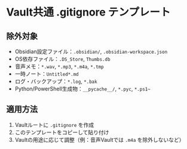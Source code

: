 # Vault共通 .gitignore テンプレート

## 除外対象
- Obsidian設定ファイル：`.obsidian/`, `.obsidian-workspace.json`
- OS依存ファイル：`.DS_Store`, `Thumbs.db`
- 音声メモ：`*.wav`, `*.mp3`, `*.m4a`, `*.tmp`
- 一時ノート：`Untitled*.md`
- ログ・バックアップ：`*.log`, `*.bak`
- Python/PowerShell生成物：`__pycache__/`, `*.pyc`, `*.ps1~`

## 適用方法
1. Vaultルートに `.gitignore` を作成
2. このテンプレートをコピーして貼り付け
3. Vaultの用途に応じて調整（例：音声Vaultでは `.m4a` を除外しないなど）